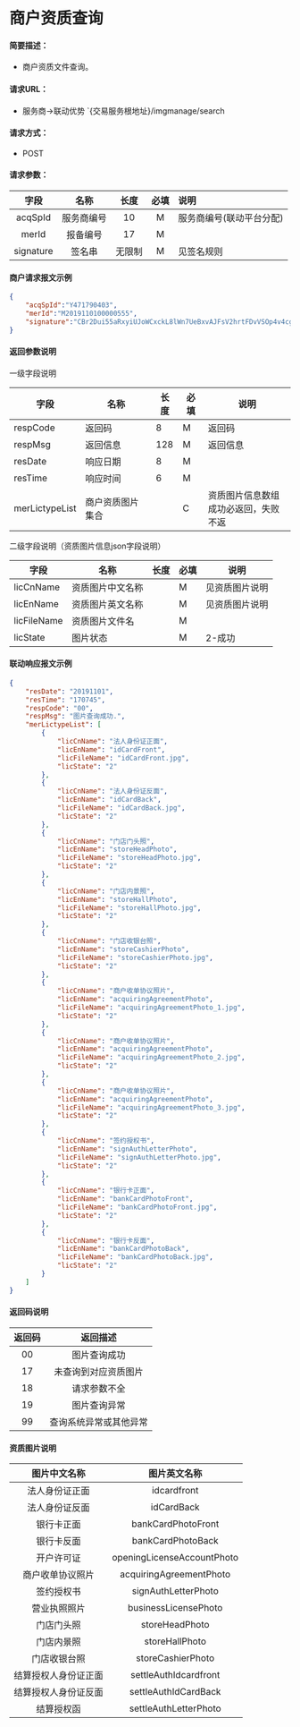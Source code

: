 # 商户资质查询

#### **简要描述：** 

- 商户资质文件查询。

#### **请求URL：** 

- 服务商->联动优势
  `{交易服务根地址}/imgmanage/search

#### **请求方式：**

- POST 

#### **请求参数：** 

|   字段    |    名称    |  长度  | 必填 | 说明                     |
| :-------: | :--------: | :----: | :--: | :----------------------- |
|  acqSpId  | 服务商编号 |   10   |  M   | 服务商编号(联动平台分配) |
|   merId   |  报备编号  |   17   |  M   |                          |
| signature |   签名串   | 无限制 |  M   | 见签名规则               |

####  **商户请求报文示例**

```json
{
    "acqSpId":"Y471790403",
    "merId":"M2019110100000555",
    "signature":"CBr2Dui55aRxyiUJoWCxckL8lWn7UeBxvAJFsV2hrtFDvVSOp4v4cgUPc1NP8K3rA="
}
```

####  **返回参数说明** 

一级字段说明

| 字段           | 名称             | 长度 | 必填 | 说明                                     |
| -------------- | ---------------- | ---- | ---- | ---------------------------------------- |
| respCode       | 返回码           | 8    | M    | 返回码                                   |
| respMsg        | 返回信息         | 128  | M    | 返回信息                                 |
| resDate        | 响应日期         | 8    | M    |                                          |
| resTime        | 响应时间         | 6    | M    |                                          |
| merLictypeList | 商户资质图片集合 |      | C    | 资质图片信息数组<br>成功必返回，失败不返 |

二级字段说明（资质图片信息json字段说明）

| 字段        | 名称             | 长度 | 必填 | 说明           |
| ----------- | ---------------- | ---- | ---- | -------------- |
| licCnName   | 资质图片中文名称 |      | M    | 见资质图片说明 |
| licEnName   | 资质图片英文名称 |      | M    | 见资质图片说明 |
| licFileName | 资质图片文件名   |      | M    |                |
| licState    | 图片状态         |      | M    | 2-成功         |

#### **联动响应报文示例**

```json
{
    "resDate": "20191101",
    "resTime": "170745",
    "respCode": "00",
    "respMsg": "图片查询成功.",
    "merLictypeList": [
        {
            "licCnName": "法人身份证正面",
            "licEnName": "idCardFront",
            "licFileName": "idCardFront.jpg",
            "licState": "2"
        },
        {
            "licCnName": "法人身份证反面",
            "licEnName": "idCardBack",
            "licFileName": "idCardBack.jpg",
            "licState": "2"
        },
        {
            "licCnName": "门店门头照",
            "licEnName": "storeHeadPhoto",
            "licFileName": "storeHeadPhoto.jpg",
            "licState": "2"
        },
        {
            "licCnName": "门店内景照",
            "licEnName": "storeHallPhoto",
            "licFileName": "storeHallPhoto.jpg",
            "licState": "2"
        },
        {
            "licCnName": "门店收银台照",
            "licEnName": "storeCashierPhoto",
            "licFileName": "storeCashierPhoto.jpg",
            "licState": "2"
        },
        {
            "licCnName": "商户收单协议照片",
            "licEnName": "acquiringAgreementPhoto",
            "licFileName": "acquiringAgreementPhoto_1.jpg",
            "licState": "2"
        },
        {
            "licCnName": "商户收单协议照片",
            "licEnName": "acquiringAgreementPhoto",
            "licFileName": "acquiringAgreementPhoto_2.jpg",
            "licState": "2"
        },
        {
            "licCnName": "商户收单协议照片",
            "licEnName": "acquiringAgreementPhoto",
            "licFileName": "acquiringAgreementPhoto_3.jpg",
            "licState": "2"
        },
        {
            "licCnName": "签约授权书",
            "licEnName": "signAuthLetterPhoto",
            "licFileName": "signAuthLetterPhoto.jpg",
            "licState": "2"
        },
        {
            "licCnName": "银行卡正面",
            "licEnName": "bankCardPhotoFront",
            "licFileName": "bankCardPhotoFront.jpg",
            "licState": "2"
        },
        {
            "licCnName": "银行卡反面",
            "licEnName": "bankCardPhotoBack",
            "licFileName": "bankCardPhotoBack.jpg",
            "licState": "2"
        }
    ]
}
```



#### 返回码说明

| 返回码 |        返回描述        |
| :----: | :--------------------: |
|   00   |      图片查询成功      |
|   17   |  未查询到对应资质图片  |
|   18   |      请求参数不全      |
|   19   |      图片查询异常      |
|   99   | 查询系统异常或其他异常 |

#### 资质图片说明

|     图片中文名称     |        图片英文名称        |
| :------------------: | :------------------------: |
|    法人身份证正面    |        idcardfront         |
|    法人身份证反面    |         idCardBack         |
|      银行卡正面      |     bankCardPhotoFront     |
|      银行卡反面      |     bankCardPhotoBack      |
|      开户许可证      | openingLicenseAccountPhoto |
|   商户收单协议照片   |  acquiringAgreementPhoto   |
|      签约授权书      |    signAuthLetterPhoto     |
|     营业执照照片     |    businessLicensePhoto    |
|      门店门头照      |       storeHeadPhoto       |
|      门店内景照      |       storeHallPhoto       |
|     门店收银台照     |     storeCashierPhoto      |
| 结算授权人身份证正面 |   settleAuthIdcardfront    |
| 结算授权人身份证反面 |    settleAuthIdCardBack    |
|      结算授权函      |   settleAuthLetterPhoto    |

